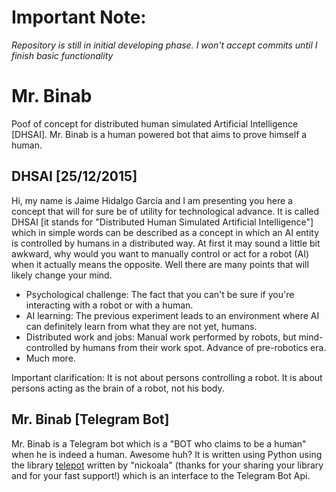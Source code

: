# Important Note:
*Repository is still in initial developing phase. I won't accept commits until I finish basic functionality*


# Mr. Binab
Poof of concept for distributed human simulated Artificial Intelligence [DHSAI]. Mr. Binab is a human powered bot that aims to prove himself a human.

## DHSAI [25/12/2015]

Hi, my name is Jaime Hidalgo García and I am presenting you here a concept that will for sure be of utility for technological advance.
It is called  DHSAI [it stands for "Distributed Human Simulated Artificial Intelligence"] which in simple words can be described as a concept in which an AI entity is controlled by humans in a distributed way. At first it may sound a little bit awkward, why would you want to manually control or act for a robot (AI) when it actually means the opposite. Well there are many points that will likely change your mind.

* Psychological challenge: The fact that you can't be sure if you're interacting with a robot or with a human.
* AI learning: The previous experiment leads to an environment where AI can definitely learn from what they are not yet, humans.
* Distributed work and jobs: Manual work performed by robots, but mind-controlled by humans from their work spot. Advance of pre-robotics era.
* Much more.

Important clarification: It is not about persons controlling a robot. It is about persons acting as the brain of a robot, not his body.

## Mr. Binab [Telegram Bot]

Mr. Binab is a Telegram bot which is a "BOT who claims to be a human" when he is indeed a human. Awesome huh? It is written using Python using the library [telepot](https://github.com/nickoala/telepot) written by "nickoala" (thanks for your sharing your library and for your fast support!) which is an interface to the Telegram Bot Api.
